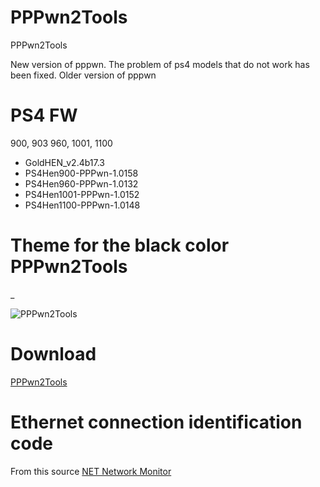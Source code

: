 # PPPwn2Tools
PPPwn2Tools

New version of pppwn. The problem of ps4 models that do not work has been fixed. Older version of pppwn

# PS4 FW
900, 903 960, 1001, 1100 

- GoldHEN_v2.4b17.3
- PS4Hen900-PPPwn-1.0158
- PS4Hen960-PPPwn-1.0132
- PS4Hen1001-PPPwn-1.0152
- PS4Hen1100-PPPwn-1.0148

# Theme for the black color PPPwn2Tools
_

![PPPwn2Tools](https://github.com/Master-s/PPPwn2Tools/assets/49209220/026c3db2-19cd-4d28-88fc-bd47e5b0d1a1)

# Download 

[PPPwn2Tools](https://github.com/Master-s/PPPwn2Tools/releases)




# Ethernet connection identification code
From this source
[NET Network Monitor](https://www.codeproject.com/Articles/225747/NET-Network-Monitor)
